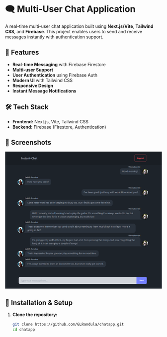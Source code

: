 # 🗨️ Multi-User Chat Application

A real-time multi-user chat application built using **Next.js/Vite**, **Tailwind CSS**, and **Firebase**. This project enables users to send and receive messages instantly with authentication support.

## 🚀 Features

-  **Real-time Messaging** with Firebase Firestore  
-  **Multi-user Support**  
-  **User Authentication** using Firebase Auth  
-  **Modern UI** with Tailwind CSS  
-  **Responsive Design**  
-  **Instant Message Notifications**  

## 🛠️ Tech Stack

- **Frontend:** Next.js, Vite, Tailwind CSS  
- **Backend:** Firebase (Firestore, Authentication)  

## 📸 Screenshots  

![alt text](chatapp.png)

## 🔧 Installation & Setup

1. **Clone the repository:**
   ```sh
   git clone https://github.com/GLRandula/chatapp.git
   cd chatapp
